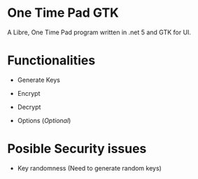 # One Time Pad GTK

A Libre, One Time Pad program written in .net 5 and GTK for UI.

# Functionalities

- Generate Keys

- Encrypt

- Decrypt

- Options (*Optional*) 

# Posible Security issues

- Key randomness (Need to generate random keys) 
